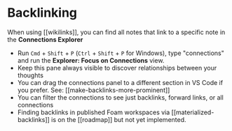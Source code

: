 # Backlinking

When using [[wikilinks]], you can find all notes that link to a specific note in the **Connections Explorer**

- Run `Cmd` + `Shift` + `P` (`Ctrl` + `Shift` + `P` for Windows), type "connections" and run the **Explorer: Focus on Connections** view.
- Keep this pane always visible to discover relationships between your thoughts
- You can drag the connections panel to a different section in VS Code if you prefer. See: [[make-backlinks-more-prominent]]
- You can filter the connections to see just backlinks, forward links, or all connections
- Finding backlinks in published Foam workspaces via [[materialized-backlinks]] is on the [[roadmap]] but not yet implemented.

